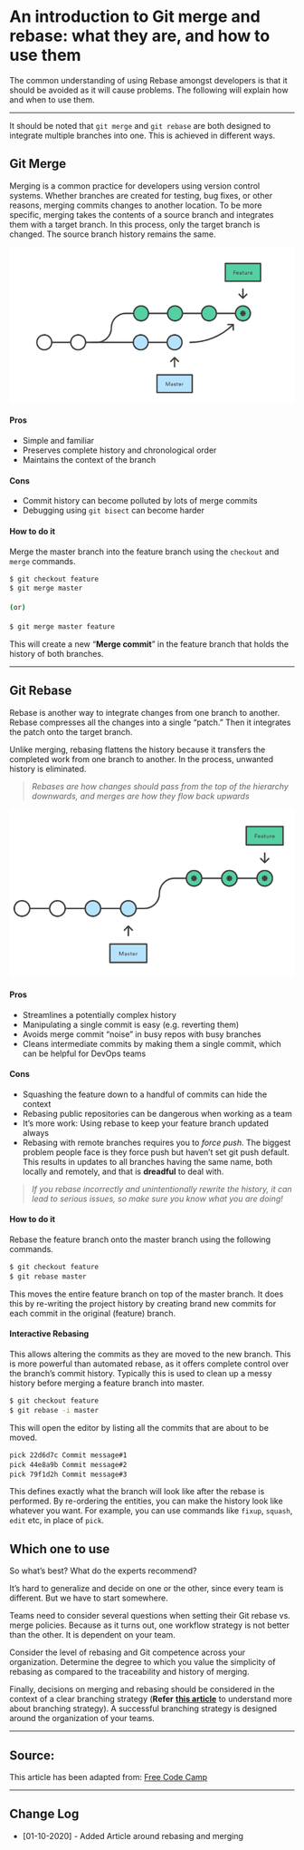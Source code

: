 # An introduction to Git merge and rebase: what they are, and how to use them

The common understanding of using Rebase amongst developers is that it should be avoided as it will cause problems. The following will explain how and when to use them.

---

It should be noted that `git merge` and `git rebase` are both designed to integrate multiple branches into one. This is achieved in different ways.

## Git Merge 

Merging is a common practice for developers using version control systems. Whether branches are created for testing, bug fixes, or other reasons, merging commits changes to another location. To be more specific, merging takes the contents of a source branch and integrates them with a target branch. In this process, only the target branch is changed. The source branch history remains the same.

![Merge](../external/merge.png)

#### **Pros**

- Simple and familiar
- Preserves complete history and chronological order
- Maintains the context of the branch

#### **Cons**

- Commit history can become polluted by lots of merge commits
- Debugging using `git bisect` can become harder

#### **How to do it**

Merge the master branch into the feature branch using the `checkout` and `merge` commands.

```bash
$ git checkout feature
$ git merge master

(or)

$ git merge master feature
```

This will create a new “**Merge commit**” in the feature branch that holds the history of both branches.

---

## Git Rebase

Rebase is another way to integrate changes from one branch to another. Rebase compresses all the changes into a single “patch.” Then it integrates the patch onto the target branch.

Unlike merging, rebasing flattens the history because it transfers the completed work from one branch to another. In the process, unwanted history is eliminated.

> *Rebases are how changes should pass from the top of the hierarchy downwards, and merges are how they flow back upwards*

![Rebase](../external/rebase.png)

#### **Pros**

- Streamlines a potentially complex history
- Manipulating a single commit is easy (e.g. reverting them)
- Avoids merge commit “noise” in busy repos with busy branches
- Cleans intermediate commits by making them a single commit, which can be helpful for DevOps teams

#### **Cons**

- Squashing the feature down to a handful of commits can hide the context
- Rebasing public repositories can be dangerous when working as a team
- It’s more work: Using rebase to keep your feature branch updated always
- Rebasing with remote branches requires you to *force push.* The biggest problem people face is they force push but haven’t set git push default. This results in updates to all branches having the same name, both locally and remotely, and that is **dreadful** to deal with.

> *If you rebase incorrectly and unintentionally rewrite the history, it can lead to serious issues, so make sure you know what you are doing!*

#### **How to do it**

Rebase the feature branch onto the master branch using the following commands.

```bash
$ git checkout feature
$ git rebase master
```

This moves the entire feature branch on top of the master branch. It does this by re-writing the project history by creating brand new commits for each commit in the original (feature) branch.

#### **Interactive Rebasing**

This allows altering the commits as they are moved to the new branch. This is more powerful than automated rebase, as it offers complete control over the branch’s commit history. Typically this is used to clean up a messy history before merging a feature branch into master.

```bash
$ git checkout feature
$ git rebase -i master
```

This will open the editor by listing all the commits that are about to be moved.

```bash
pick 22d6d7c Commit message#1
pick 44e8a9b Commit message#2
pick 79f1d2h Commit message#3
```

This defines exactly what the branch will look like after the rebase is performed. By re-ordering the entities, you can make the history look like whatever you want. For example, you can use commands like `fixup`, `squash`, `edit` etc, in place of `pick`.

## Which one to use

So what’s best? What do the experts recommend?

It’s hard to generalize and decide on one or the other, since every team is different. But we have to start somewhere.

Teams need to consider several questions when setting their Git rebase vs. merge policies. Because as it turns out, one workflow strategy is not better than the other. It is dependent on your team.

Consider the level of rebasing and Git competence across your organization. Determine the degree to which you value the simplicity of rebasing as compared to the traceability and history of merging.

Finally, decisions on merging and rebasing should be considered in the context of a clear branching strategy (**Refer** [**this article**](https://medium.freecodecamp.org/adopt-a-git-branching-strategy-ac729ff4f838) to understand more about branching strategy). A successful branching strategy is designed around the organization of your teams.

---

## Source:

This article has been adapted from: [Free Code Camp](https://www.freecodecamp.org/news/an-introduction-to-git-merge-and-rebase-what-they-are-and-how-to-use-them-131b863785f/)

---

## Change Log

- [01-10-2020] - Added Article around rebasing and merging






